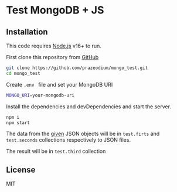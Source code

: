 # Test MongoDB + JS

## Installation

This code requires [Node.js](https://nodejs.org/) v16+ to run.

First clone this repository from [GitHub](https://github.com/prazeodium/mongo_test.git)

```sh
git clone https://github.com/prazeodium/mongo_test.git
cd mongo_test
```

Create `.env ` file and set your MongoDB URI

```sh
MONGO_URI=your-mongodb-uri
```

Install the dependencies and devDependencies and start the server.

```sh
npm i
npm start
```

The data from the [given](https://paper.dropbox.com/doc/Test-MongoDB-JS-nZFhdJ6qjvMqXwcryLRmj) JSON objects will be in `test.firts` and `test.seconds` collections respectively to JSON files.

The result will be in `test.third` collection

## License

MIT
